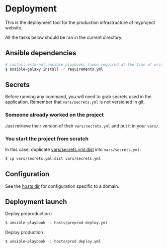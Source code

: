 # Deployment

This is the deployment tool for the production infrastructure of myproject
website.

All the tasks below should be ran in the current directory.

## Ansible dependencies

```sh
# install external ansible playbooks (none required at the time of writing)
$ ansible-galaxy install -r requirements.yml
```

## Secrets

Before running any command, you will need to grab secrets used in the
application. Remember that `vars/secrets.yml` is not versioned in git.

### Someone already worked on the project

Just retrieve their version of their `vars/secrets.yml` and put it in your `vars/`.

### You start the project from scratch

In this case, duplicate [vars/secrets.yml.dist](vars/secrets.yml.dist) into `vars/secrets.yml`:

```sh
$ cp vars/secrets.yml.dist vars/secrets.yml
```

## Configuration

See the [hosts dir](hosts/) for configuration specific to a domain.

## Deployment launch

Deploy preproduction :

```sh
$ ansible-playbook -i hosts/preprod deploy.yml
```

Deploy production :

```sh
$ ansible-playbook -i hosts/prod deploy.yml
```
